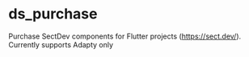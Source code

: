 # ds_purchase

Purchase SectDev components for Flutter projects (https://sect.dev/). Currently supports Adapty only


